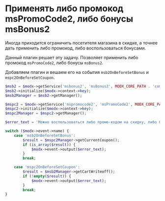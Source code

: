 # Применять либо промокод msPromoCode2, либо бонусы msBonus2

Иногда приходится ограничить посетителя магазина в скидке, а точнее дать применить либо промокод, либо воспользоваться бонусами.

Данный плагин решает эту задачу. Позволяет применить либо промокод `msPromoCode2`, либо бонусы `msBonus2`.

Добавляем плагин и вешаем его на события `msb2OnBeforeSetBonus` и `mspc2OnBeforeSetCoupon`.

```php
$msb2 = $modx->getService('msbonus2', 'msBonus2', MODX_CORE_PATH . 'components/msbonus2/model/msbonus2/');
$msb2->initialize($modx->context->key);
$msb2Manager = $msb2->getManager();

$mspc2 = $modx->getService('mspromocode2', 'msPromoCode2', MODX_CORE_PATH . 'components/mspromocode2/model/mspromocode2/');
$mspc2->initialize($modx->context->key);
$mspc2Manager = $mspc2->getManager();

$error_text = 'Можно воспользоваться либо промо-кодом на скидку, либо бонусами.';

switch ($modx->event->name) {
    case 'msb2OnBeforeSetBonus':
        $result = $mspc2Manager->getCurrentCoupon();
        if (is_array($result)) {
            $modx->event->output($error_text);
        }
        break;

    case 'mspc2OnBeforeSetCoupon':
        $result = $msb2Manager->getCartWriteoff();
        if (!empty($result)) {
            $modx->event->output($error_text);
        }
        break;
}
```
